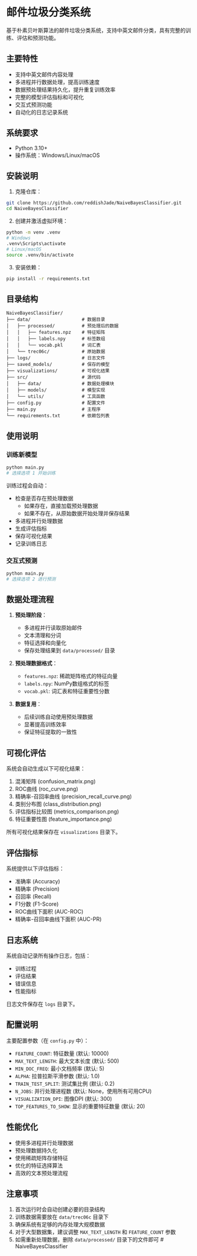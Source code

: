 # 邮件垃圾分类系统

基于朴素贝叶斯算法的邮件垃圾分类系统，支持中英文邮件分类，具有完整的训练、评估和预测功能。

## 主要特性

- 支持中英文邮件内容处理
- 多进程并行数据处理，提高训练速度
- 数据预处理结果持久化，提升重复训练效率
- 完整的模型评估指标和可视化
- 交互式预测功能
- 自动化的日志记录系统

## 系统要求

- Python 3.10+
- 操作系统：Windows/Linux/macOS

## 安装说明

1. 克隆仓库：
```bash
git clone https://github.com/reddishJade/NaiveBayesClassifier.git
cd NaiveBayesClassifier
```

2. 创建并激活虚拟环境：
```bash
python -m venv .venv
# Windows
.venv\Scripts\activate
# Linux/macOS
source .venv/bin/activate
```

3. 安装依赖：
```bash
pip install -r requirements.txt
```

## 目录结构

```
NaiveBayesClassifier/
├── data/                  	# 数据目录
│   ├── processed/        	# 预处理后的数据
│   │   ├── features.npz  	# 特征矩阵
│   │   ├── labels.npy   	# 标签数组
│   │   └── vocab.pkl    	# 词汇表
│   └── trec06c/         	# 原始数据
├── logs/                 	# 日志文件
├── saved_models/        	# 保存的模型
├── visualizations/      	# 可视化结果
├── src/                 	# 源代码
│   ├── data/           	# 数据处理模块
│   ├── models/         	# 模型实现
│   └── utils/          	# 工具函数
├── config.py           	# 配置文件
├── main.py             	# 主程序
└── requirements.txt    	# 依赖包列表
```

## 使用说明

### 训练新模型

```bash
python main.py
# 选择选项 1 开始训练
```

训练过程会自动：
- 检查是否存在预处理数据
  - 如果存在，直接加载预处理数据
  - 如果不存在，从原始数据开始处理并保存结果
- 多进程并行处理数据
- 生成评估指标
- 保存可视化结果
- 记录训练日志

### 交互式预测

```bash
python main.py
# 选择选项 2 进行预测
```

## 数据处理流程

1. **预处理阶段**：
   - 多进程并行读取原始邮件
   - 文本清理和分词
   - 特征选择和向量化
   - 保存处理结果到 `data/processed/` 目录

2. **预处理数据格式**：
   - `features.npz`: 稀疏矩阵格式的特征向量
   - `labels.npy`: NumPy数组格式的标签
   - `vocab.pkl`: 词汇表和特征重要性分数

3. **数据复用**：
   - 后续训练自动使用预处理数据
   - 显著提高训练效率
   - 保证特征提取的一致性

## 可视化评估

系统会自动生成以下可视化结果：

1. 混淆矩阵 (confusion_matrix.png)
2. ROC曲线 (roc_curve.png)
3. 精确率-召回率曲线 (precision_recall_curve.png)
4. 类别分布图 (class_distribution.png)
5. 评估指标比较图 (metrics_comparison.png)
6. 特征重要性图 (feature_importance.png)

所有可视化结果保存在 `visualizations` 目录下。

## 评估指标

系统提供以下评估指标：

- 准确率 (Accuracy)
- 精确率 (Precision)
- 召回率 (Recall)
- F1分数 (F1-Score)
- ROC曲线下面积 (AUC-ROC)
- 精确率-召回率曲线下面积 (AUC-PR)

## 日志系统

系统自动记录所有操作日志，包括：
- 训练过程
- 评估结果
- 错误信息
- 性能指标

日志文件保存在 `logs` 目录下。

## 配置说明

主要配置参数（在 `config.py` 中）：

- `FEATURE_COUNT`: 特征数量 (默认: 10000)
- `MAX_TEXT_LENGTH`: 最大文本长度 (默认: 500)
- `MIN_DOC_FREQ`: 最小文档频率 (默认: 5)
- `ALPHA`: 拉普拉斯平滑参数 (默认: 1.0)
- `TRAIN_TEST_SPLIT`: 测试集比例 (默认: 0.2)
- `N_JOBS`: 并行处理进程数 (默认: None，使用所有可用CPU)
- `VISUALIZATION_DPI`: 图像DPI (默认: 300)
- `TOP_FEATURES_TO_SHOW`: 显示的重要特征数量 (默认: 20)

## 性能优化

- 使用多进程并行处理数据
- 预处理数据持久化
- 使用稀疏矩阵存储特征
- 优化的特征选择算法
- 高效的文本预处理流程

## 注意事项

1. 首次运行时会自动创建必要的目录结构
2. 训练数据需要放在 `data/trec06c` 目录下
3. 确保系统有足够的内存处理大规模数据
4. 对于大型数据集，建议调整 `MAX_TEXT_LENGTH` 和 `FEATURE_COUNT` 参数
5. 如需重新处理数据，删除 `data/processed/` 目录下的文件即可
#   N a i v e B a y e s C l a s s i f i e r  
 